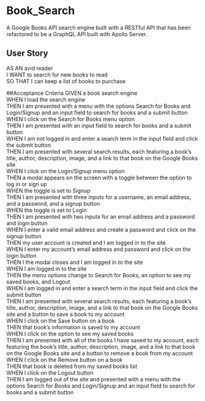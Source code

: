 # Book_Search
A Google Books API search engine built with a RESTful API that has been refactored to be a GraphQL API built with Apollo Server.

## User Story
AS AN avid reader\
I WANT to search for new books to read\
SO THAT I can keep a list of books to purchase

##Acceptance Criteria
GIVEN a book search engine\
WHEN I load the search engine\
THEN I am presented with a menu with the options Search for Books and Login/Signup and an input field to search for books and a submit button\
WHEN I click on the Search for Books menu option\
THEN I am presented with an input field to search for books and a submit button\
WHEN I am not logged in and enter a search term in the input field and click the submit button\
THEN I am presented with several search results, each featuring a book’s title, author, description, image, and a link to that book on the Google Books site\
WHEN I click on the Login/Signup menu option\
THEN a modal appears on the screen with a toggle between the option to log in or sign up\
WHEN the toggle is set to Signup\
THEN I am presented with three inputs for a username, an email address, and a password, and a signup button\
WHEN the toggle is set to Login\
THEN I am presented with two inputs for an email address and a password and login button\
WHEN I enter a valid email address and create a password and click on the signup button\
THEN my user account is created and I am logged in to the site\
WHEN I enter my account’s email address and password and click on the login button\
THEN I the modal closes and I am logged in to the site\
WHEN I am logged in to the site\
THEN the menu options change to Search for Books, an option to see my saved books, and Logout\
WHEN I am logged in and enter a search term in the input field and click the submit button\
THEN I am presented with several search results, each featuring a book’s title, author, description, image, and a link to that book on the Google Books site and a button to save a book to my account\
WHEN I click on the Save button on a book\
THEN that book’s information is saved to my account\
WHEN I click on the option to see my saved books\
THEN I am presented with all of the books I have saved to my account, each featuring the book’s title, author, description, image, and a link to that book on the Google Books site and a button to remove a book from my account\
WHEN I click on the Remove button on a book\
THEN that book is deleted from my saved books list\
WHEN I click on the Logout button\
THEN I am logged out of the site and presented with a menu with the options Search for Books and Login/Signup and an input field to search for books and a submit button
